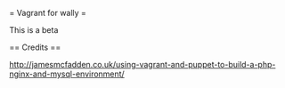 = Vagrant for wally =

This is a beta

== Credits ==

http://jamesmcfadden.co.uk/using-vagrant-and-puppet-to-build-a-php-nginx-and-mysql-environment/
